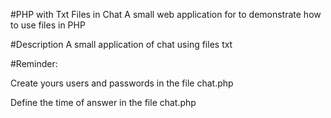 
#PHP with Txt Files in Chat
A small web application for to demonstrate how to use files in PHP

#Description
A small application of chat using files txt

#Reminder:

Create yours users and passwords in the file chat.php

Define the time of answer in the file chat.php


